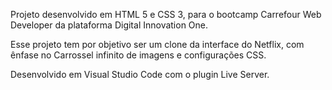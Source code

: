 Projeto desenvolvido em HTML 5 e CSS 3, para o bootcamp Carrefour Web Developer da plataforma Digital Innovation One.

Esse projeto tem por objetivo ser um clone da interface do Netflix, com ênfase no Carrossel infinito de imagens e configurações CSS.

Desenvolvido em Visual Studio Code com o plugin Live Server.